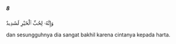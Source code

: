 ##### 8

<span class="ayah">وَإِنَّهُۥ لِحُبِّ ٱلْخَيْرِ لَشَدِيدٌ</span>

<span class="ayah_translation">dan sesungguhnya dia sangat bakhil karena cintanya kepada harta.</span>
